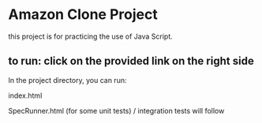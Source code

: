 # Amazon Clone Project

this project is for practicing the use of Java Script.

## to run: click on the provided link on the right side

In the project directory, you can run:

  index.html
  
  SpecRunner.html (for some unit tests) / integration tests will follow


